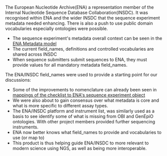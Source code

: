 The European Nucleotide Archive(ENA) a representation member of the Internal Nucleotide Sequence Database Collaboration(INSDC). 
It was recognised within ENA and the wider INSDC that the sequence experiment metadata needed enhancing. There is also a push
to use public domain vocabularies especially ontologies were possible.

* The sequence experiment's metadata overall context can be seen in the [ENA Metadata model](https://ena-docs.readthedocs.io/en/latest/submit/general-guide/metadata.html)
* The current field_names, definitions and controlled vocabularies are shared across INSDC 
* When sequence submitters submit sequences to ENA, they must provide values for all mandatory metadata field_names.

The ENA/INSDC field_names were used to provide a starting point for our discussions:
* Some of the improvements to nomenclature can already been seen in [mappings of the checklist to ENA's sequence experiment object](../mappings/INSDC_ENA.md)
* We were also about to gain consensus over what metadata is core and what is more specific to different assay types.
* The ENA/INSDC platform and instrument list, was similarly used as a basis to see identify some of what is missing from OBI and GenEpiO ontologies. With other project members provided further sequencing instruments.
* ENA now better knows what field_names to provide and vocabularies to use (or map to)
* This product is thus helping guide ENA/INSDC to more relevant to modern science using NGS, as well as being more interoperable.